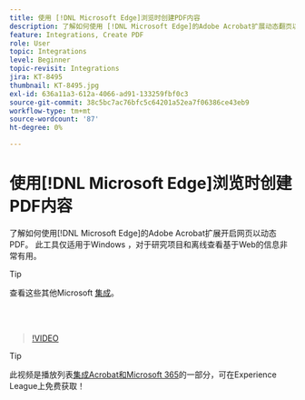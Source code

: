 ```yaml
---
title: 使用 [!DNL Microsoft Edge]浏览时创建PDF内容
description: 了解如何使用 [!DNL Microsoft Edge]的Adobe Acrobat扩展动态翻页以PDF
feature: Integrations, Create PDF
role: User
topic: Integrations
level: Beginner
topic-revisit: Integrations
jira: KT-8495
thumbnail: KT-8495.jpg
exl-id: 636a11a3-612a-4066-ad91-133259fbf0c3
source-git-commit: 38c5bc7ac76bfc5c64201a52ea7f06386ce43eb9
workflow-type: tm+mt
source-wordcount: '87'
ht-degree: 0%

---
```


# 使用[!DNL Microsoft Edge]浏览时创建PDF内容

了解如何使用[!DNL Microsoft Edge]的Adobe Acrobat扩展开启网页以动态PDF。 此工具仅适用于Windows ，对于研究项目和离线查看基于Web的信息非常有用。

>[!TIP]
>
>查看这些其他Microsoft [集成](../integrate/integrate-overview.md#microsoft)。

<br> 

>[!VIDEO](https://video.tv.adobe.com/v/337248?quality=12&learn=on&hidetitle=true)

>[!TIP]
>
>此视频是播放列表[集成Acrobat和Microsoft 365](https://experienceleague.adobe.com/en/playlists/acrobat-integrate-microsoft-365)的一部分，可在Experience League上免费获取！
